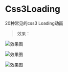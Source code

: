 # Css3Loading

20种常见的css3 Loading动画

> 效果：

![效果图](http://upload-images.jianshu.io/upload_images/2895496-dcf6a07390797f76.gif?imageMogr2/auto-orient/strip)

![效果图](http://upload-images.jianshu.io/upload_images/2895496-c7934cc7d4623abf.gif?imageMogr2/auto-orient/strip)

![效果图](http://upload-images.jianshu.io/upload_images/2895496-7ae6d29d8678843f.gif?imageMogr2/auto-orient/strip)


